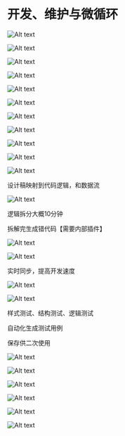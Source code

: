 # 开发、维护与微循环

![Alt text](./assets/4261635391787_.pic_hd.jpg)

![Alt text](./assets/4281635392010_.pic_hd.jpg)

![Alt text](./assets/4291635392039_.pic_hd.jpg)

![Alt text](./assets/4301635392081_.pic_hd.jpg)

![Alt text](./assets/4311635392267_.pic_hd.jpg)

![Alt text](./assets/4321635392378_.pic_hd.jpg)

![Alt text](./assets/4331635392437_.pic_hd.jpg)

![Alt text](./assets/4341635392484_.pic_hd.jpg)

![Alt text](./assets/4351635392514_.pic_hd.jpg)

![Alt text](./assets/4361635392526_.pic_hd.jpg)

![Alt text](./assets/4371635392571_.pic_hd.jpg)

设计稿映射到代码逻辑，和数据流

![Alt text](./assets/4391635392733_.pic_hd.jpg)

逻辑拆分大概10分钟

拆解完生成错代码【需要内部插件】

![Alt text](./assets/4421635392846_.pic_hd.jpg)

![Alt text](./assets/4431635393005_.pic_hd.jpg)

实时同步，提高开发速度

![Alt text](./assets/4461635393158_.pic_hd.jpg)

![Alt text](./assets/4471635393302_.pic_hd.jpg)

样式测试、结构测试、逻辑测试

自动化生成测试用例

保存供二次使用

![Alt text](./assets/4511635393730_.pic_hd.jpg)

![Alt text](./assets/4521635393737_.pic_hd.jpg)

![Alt text](./assets/4531635393836_.pic_hd.jpg)

![Alt text](./assets/4541635393980_.pic_hd.jpg)

![Alt text](./assets/4551635394096_.pic_hd.jpg)

![Alt text](./assets/4561635394273_.pic_hd.jpg)
